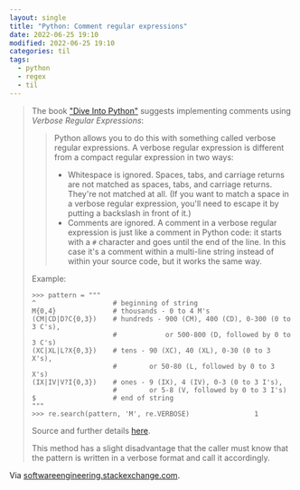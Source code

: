 ```yaml
---
layout: single
title: "Python: Comment regular expressions"
date: 2022-06-25 19:10
modified: 2022-06-25 19:10
categories: til
tags:
  - python
  - regex
  - til
---
```


> The book ["Dive Into Python"](https://diveintopython3.problemsolving.io/) suggests implementing comments using _Verbose Regular Expressions_:
>
> > Python allows you to do this with something called verbose regular expressions. A verbose regular expression is different from a compact regular expression in two ways:
> >
> > - Whitespace is ignored. Spaces, tabs, and carriage returns are not matched as spaces, tabs, and carriage returns. They're not matched at all. (If you want to match a space in a verbose regular expression, you'll need to escape it by putting a backslash in front of it.)
> > - Comments are ignored. A comment in a verbose regular expression is just like a comment in Python code: it starts with a `#` character and goes until the end of the line. In this case it's a comment within a multi-line string instead of within your source code, but it works the same way.
>
> Example:
>
> ```
> >>> pattern = """
> ^                   # beginning of string
> M{0,4}              # thousands - 0 to 4 M's
> (CM|CD|D?C{0,3})    # hundreds - 900 (CM), 400 (CD), 0-300 (0 to 3 C's),
>                     #            or 500-800 (D, followed by 0 to 3 C's)
> (XC|XL|L?X{0,3})    # tens - 90 (XC), 40 (XL), 0-30 (0 to 3 X's),
>                     #        or 50-80 (L, followed by 0 to 3 X's)
> (IX|IV|V?I{0,3})    # ones - 9 (IX), 4 (IV), 0-3 (0 to 3 I's),
>                     #        or 5-8 (V, followed by 0 to 3 I's)
> $                   # end of string
> """
> >>> re.search(pattern, 'M', re.VERBOSE)                1
> ```
>
> Source and further details [here](https://diveintopython3.problemsolving.io/regular-expressions.html#verbosere).
>
> This method has a slight disadvantage that the caller must know that the pattern is written in a verbose format and call it accordingly.

Via [softwareengineering.stackexchange.com](https://softwareengineering.stackexchange.com/a/236320).
